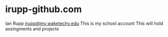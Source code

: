 # irupp-github.com
Ian Rupp
irupp@my.waketechy.edu
This is my school account 
This will hold assingments and projects